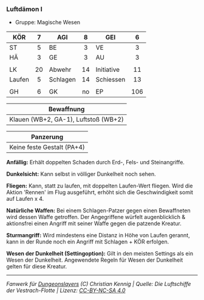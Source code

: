 ### Luftdämon I

- Gruppe: Magische Wesen

| KÖR    |  7  | AGI      |  8  | GEI        |  6  |
| ------ | :-: | -------- | :-: | ---------- | :-: |
| ST     |  5  | BE       |  3  | VE         |  3  |
| HÄ     |  3  | GE       |  3  | AU         |  3  |
|        |     |          |     |            |     |
| LK     | 20  | Abwehr   | 14  | Initiative | 11  |
| Laufen |  5  | Schlagen | 14  | Schiessen  | 13  |
|        |     |          |     |            |     |
| GH     |  6  | GK       | no  | EP         | 106 |

|              Bewaffnung              |
| :----------------------------------: |
| Klauen (WB+2, GA-1), Luftstoß (WB+2) |

|         Panzerung          |
| :------------------------: |
| Keine feste Gestalt (PA+4) |

**Anfällig:** Erhält doppelten Schaden durch Erd-, Fels- und Steinangriffe.

**Dunkelsicht:** Kann selbst in völliger Dunkelheit noch sehen.

**Fliegen:** Kann, statt zu laufen, mit doppelten Laufen-Wert fliegen. Wird die Aktion 'Rennen' im Flug ausgeführt, erhöht sich die Geschwindigkeit somit auf Laufen x 4.

**Natürliche Waffen:** Bei einem Schlagen-Patzer gegen einen Bewaffneten wird dessen Waffe getroffen. Der Angegriffene würfelt augenblicklich & aktionsfrei einen Angriff mit seiner Waffe gegen die patzende Kreatur.

**Sturmangriff:** Wird mindestens eine Distanz in Höhe von Laufen gerannt, kann in der Runde noch ein Angriff mit Schlagen + KÖR erfolgen.

**Wesen der Dunkelheit (Settingoption):** Gilt in den meisten Settings als ein Wesen der Dunkelheit. Angewendete Regeln für Wesen der Dunkelheit gelten für diese Kreatur.

---

_Fanwerk für [Dungeonslayers](https://www.dungeonslayers.net/) (C) Christian Kennig | Quelle: Die Luftschiffe der Vestrach-Flotte | Lizenz: [CC-BY-NC-SA 4.0](https://creativecommons.org/licenses/by-nc-sa/4.0/deed.de)_
